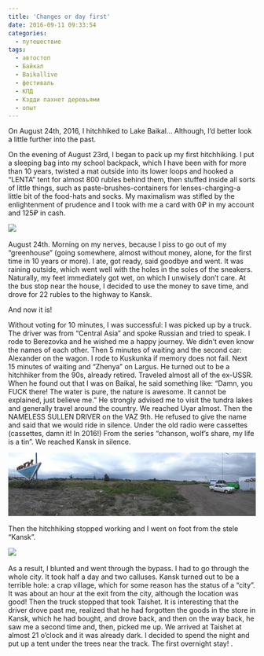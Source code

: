 ```yaml
---
title: 'Changes or day first'
date: 2016-09-11 09:33:54
categories:
  - путешествие
tags:
  - автостоп
  - Байкал
  - Baikallive
  - фестиваль
  - КПД
  - Кэдди пахнет деревьями
  - опыт
---
```


On August 24th, 2016, I hitchhiked to Lake Baikal… Although, I’d better look a little further into
the past.

On the evening of August 23rd, I began to pack up my first hitchhiking. I put a sleeping bag into my
school backpack, which I have been with for more than 10 years, twisted a mat outside into its lower
loops and hooked a “LENTA” tent for almost 800 rubles behind them, then stuffed inside all sorts of
little things, such as paste-brushes-containers for lenses-charging-a little bit of the food-hats
and socks. My maximalism was stifled by the enlightenment of prudence and I took with me a card with
0₽ in my account and 125₽ in cash.

![](IMG_20160903_071525.jpg)

August 24th. Morning on my nerves, because I piss to go out of my “greenhouse” (going somewhere,
almost without money, alone, for the first time in 10 years or more). I ate, got ready, said goodbye
and went. It was raining outside, which went well with the holes in the soles of the sneakers.
Naturally, my feet immediately got wet, on which I unwisely don’t care. At the bus stop near the
house, I decided to use the money to save time, and drove for 22 rubles to the highway to Kansk.

And now it is!

Without voting for 10 minutes, I was successful: I was picked up by a truck. The driver was from
“Central Asia” and spoke Russian and tried to speak. I rode to Berezovka and he wished me a happy
journey. We didn’t even know the names of each other. Then 5 minutes of waiting and the second car:
Alexander on the wagon. I rode to Kuskunka if memory does not fail. Next 15 minutes of waiting and
“Zhenya” on Largus. He turned out to be a hitchhiker from the 90s, already retired. Traveled almost
all of the ex-USSR. When he found out that I was on Baikal, he said something like: “Damn, you FUCK
there! The water is pure, the nature is awesome. It cannot be explained, just believe me.” He
strongly advised me to visit the tundra lakes and generally travel around the country. We reached
Uyar almost. Then the NAMELESS SULLEN DRIVER on the VAZ 9th. He refused to give the name and said
that we would ride in silence. Under the old radio were cassettes (cassettes, damn it! In 2016!)
From the series “chanson, wolf’s share, my life is a tin”. We reached Kansk in silence.

![](PANO_20160824_125025.jpg)

Then the hitchhiking stopped working and I went on foot from the stele “Kansk”.

![](IMG_20160824_130634.jpg)

As a result, I blunted and went through the bypass. I had to go through the whole city. It took half
a day and two calluses. Kansk turned out to be a terrible hole: a crap village, which for some
reason has the status of a “city”. It was about an hour at the exit from the city, although the
location was good! Then the truck stopped that took Taishet. It is interesting that the driver drove
past me, realized that he had forgotten the goods in the store in Kansk, which he had bought, and
drove back, and then on the way back, he saw me a second time and, then, picked me up. We arrived at
Taishet at almost 21 o’clock and it was already dark. I decided to spend the night and put up a tent
under the trees near the track. The first overnight stay! .

